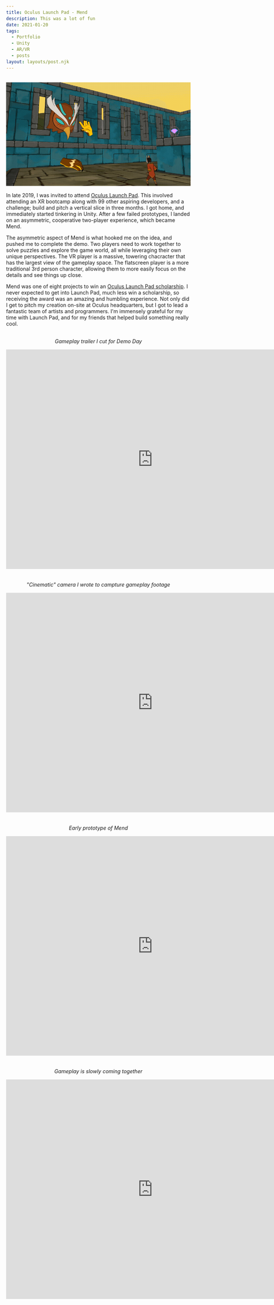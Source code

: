 ```yaml
---
title: Oculus Launch Pad - Mend
description: This was a lot of fun 
date: 2021-01-20
tags:
  - Portfolio
  - Unity
  - AR/VR
  - posts
layout: layouts/post.njk
---
```


<p style="text-align: center"><br><img src="/img/Mend_wave.gif"></p>

<p>In late 2019, I was invited to attend <a href="https://developer.oculus.com/launch-pad/" target="blank">Oculus Launch Pad</a>. This involved attending an XR bootcamp along with 99 other aspiring developers, and a challenge; build and pitch a vertical slice in three months. I got home, and immediately started tinkering in Unity. After a few failed prototypes, I landed on an asymmetric, cooperative two-player experience, which became Mend.</p>

<p>The asymmetric aspect of Mend is what hooked me on the idea, and pushed me to complete the demo. Two players need to work together to solve puzzles and explore the game world, all while leveraging their own unique perspectives. The VR player is a massive, towering chacracter that has the largest view of the gameplay space. The flatscreen player is a more traditional 3rd person character, allowing them to more easily focus on the details and see things up close.</p>

<p>Mend was one of eight projects to win an <a href="https://www.oculus.com/blog/introducing-the-2019-oculus-launch-pad-scholarship-recipients-plus-2020-applications-now-open/" target="blank">Oculus Launch Pad scholarship</a>. I never expected to get into Launch Pad, much less win a scholarship, so receiving the award was an amazing and humbling experience. Not only did I get to pitch my creation on-site at Oculus headquarters, but I got to lead a fantastic team of artists and programmers. I'm immensely grateful for my time with Launch Pad, and for my friends that helped build something really cool.</p>

<p style="text-align: center"></br><i>Gameplay trailer I cut for Demo Day</i></p>
<div class="container"><p style="text-align: center"><iframe width="800" height="600" src="https://www.youtube.com/embed/CKeRf5Wvzjg" frameborder="0" allow="accelerometer; autoplay; clipboard-write; encrypted-media; gyroscope; picture-in-picture" allowfullscreen class="video"></iframe></p></div>

<p style="text-align: center"></br><i>"Cinematic" camera I wrote to campture gameplay footage</i></p>
<div class="container"><p style="text-align: center"><iframe width="800" height="600" src="https://www.youtube.com/embed/qwYQS1qU5rg" frameborder="0" allow="accelerometer; autoplay; clipboard-write; encrypted-media; gyroscope; picture-in-picture" allowfullscreen class="video"></iframe></p></div>

<p style="text-align: center"></br><i>Early prototype of Mend</i></p>
<div class="container"><p style="text-align: center"><iframe width="800" height="600" src="https://www.youtube.com/embed/bhNgvo8LJxM" frameborder="0" allow="accelerometer; autoplay; clipboard-write; encrypted-media; gyroscope; picture-in-picture" allowfullscreen class="video"></iframe></p></div>

<p style="text-align: center"></br><i>Gameplay is slowly coming together</i></p>
<div class="container"><p style="text-align: center"><iframe width="800" height="600" src="https://www.youtube.com/embed/OvikB0OIZwI" frameborder="0" allow="accelerometer; autoplay; clipboard-write; encrypted-media; gyroscope; picture-in-picture" allowfullscreen class="video"></iframe></p></div>